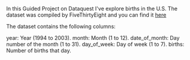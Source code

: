 In this Guided Project on Dataquest I've explore births in the U.S.
The dataset was compiled by FiveThirtyEight and you can find it <a href='https://raw.githubusercontent.com/fivethirtyeight/data/master/births/US_births_1994-2003_CDC_NCHS.csv'>here</a>

The dataset contains the following columns:

year: Year (1994 to 2003).
month: Month (1 to 12).
date_of_month: Day number of the month (1 to 31).
day_of_week: Day of week (1 to 7).
births: Number of births that day.
